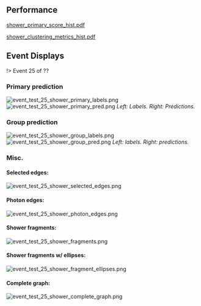 ## Performance

[shower_primary_score_hist.pdf](figures/performance/shower_primary_score_hist.pdf)

[shower_clustering_metrics_hist.pdf](figures/performance/shower_clustering_metrics_hist.pdf)

## Event Displays
!> Event 25 of ??

### Primary prediction
![event_test_25_shower_primary_labels.png](figures/event_displays/event_test_25_shower_primary_labels.png ":size=350") ![event_test_25_shower_primary_pred.png](figures/event_displays/event_test_25_shower_primary_pred.png ":size=350")
*Left: Labels. Right: Predictions.*

### Group prediction

![event_test_25_shower_group_labels.png](figures/event_displays/event_test_25_shower_group_labels.png ":size=350") ![event_test_25_shower_group_pred.png](figures/event_displays/event_test_25_shower_group_pred.png ":size=350")
*Left: labels. Right: predictions.*

### Misc.
#### Selected edges:
![event_test_25_shower_selected_edges.png](figures/event_displays/event_test_25_shower_selected_edges.png ":size=400")

#### Photon edges:
![event_test_25_shower_photon_edges.png](figures/event_displays/event_test_25_shower_photon_edges.png ":size=400")

#### Shower fragments:
![event_test_25_shower_fragments.png](figures/event_displays/event_test_25_shower_fragments.png ":size=400")

#### Shower fragments w/ ellipses:
![event_test_25_shower_fragment_ellipses.png](figures/event_displays/event_test_25_shower_fragment_ellipses.png ":size=400")

#### Complete graph:
![event_test_25_shower_complete_graph.png](figures/event_displays/event_test_25_shower_complete_graph.png ":size=400")
